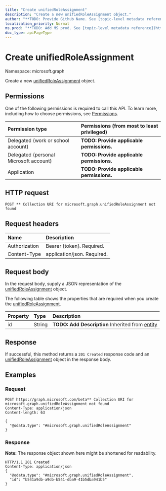 ```yaml
---
title: "Create unifiedRoleAssignment"
description: "Create a new unifiedRoleAssignment object."
author: "**TODO: Provide Github Name. See [topic-level metadata reference](https://msgo.azurewebsites.net/add/document/guidelines/metadata.html#topic-level-metadata)**"
localization_priority: Normal
ms.prod: "**TODO: Add MS prod. See [topic-level metadata reference](https://msgo.azurewebsites.net/add/document/guidelines/metadata.html#topic-level-metadata)**"
doc_type: apiPageType
---
```


# Create unifiedRoleAssignment
Namespace: microsoft.graph

Create a new [unifiedRoleAssignment](../resources/unifiedroleassignment.md) object.

## Permissions
One of the following permissions is required to call this API. To learn more, including how to choose permissions, see [Permissions](/concepts/permissions-reference.md).

|Permission type|Permissions (from most to least privileged)|
|:---|:---|
|Delegated (work or school account)|**TODO: Provide applicable permissions.**|
|Delegated (personal Microsoft account)|**TODO: Provide applicable permissions.**|
|Application|**TODO: Provide applicable permissions.**|

## HTTP request

<!-- {
  "blockType": "ignored"
}
-->
``` http
POST ** Collection URI for microsoft.graph.unifiedRoleAssignment not found
```

## Request headers
|Name|Description|
|:---|:---|
|Authorization|Bearer {token}. Required.|
|Content-Type|application/json. Required.|

## Request body
In the request body, supply a JSON representation of the [unifiedRoleAssignment](../resources/unifiedroleassignment.md) object.

The following table shows the properties that are required when you create the [unifiedRoleAssignment](../resources/unifiedroleassignment.md).

|Property|Type|Description|
|:---|:---|:---|
|id|String|**TODO: Add Description** Inherited from [entity](../resources/entity.md)|



## Response

If successful, this method returns a `201 Created` response code and an [unifiedRoleAssignment](../resources/unifiedroleassignment.md) object in the response body.

## Examples

### Request
<!-- {
  "blockType": "request",
  "name": "create_unifiedroleassignment_from_"
}
-->
``` http
POST https://graph.microsoft.com/beta** Collection URI for microsoft.graph.unifiedRoleAssignment not found
Content-Type: application/json
Content-length: 63

{
  "@odata.type": "#microsoft.graph.unifiedRoleAssignment"
}
```


### Response
**Note:** The response object shown here might be shortened for readability.
<!-- {
  "blockType": "response",
  "truncated": true,
  "@odata.type": "microsoft.graph.unifiedroleassignment"
}
-->
``` http
HTTP/1.1 201 Created
Content-Type: application/json
{
  "@odata.type": "#microsoft.graph.unifiedRoleAssignment",
  "id": "b541a9db-a9db-b541-dba9-41b5dba941b5"
}
```

